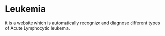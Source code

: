 # Leukemia
it is a website which is automatically recognize and diagnose different types of Acute Lymphocytic leukemia. 
